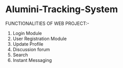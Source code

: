 # Alumini-Tracking-System

FUNCTIONALITIES OF WEB PROJECT:-

1. Login Module
2. User Registration Module
3. Update Profile
4. Discussion forum
5. Search
6. Instant Messaging
